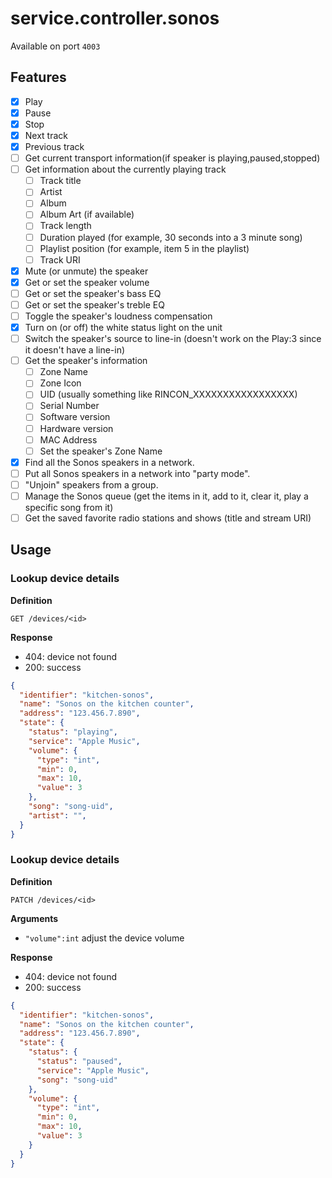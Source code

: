 # service.controller.sonos

Available on port `4003`

## Features

- [x] Play
- [x] Pause
- [x] Stop
- [x] Next track
- [x] Previous track
- [ ] Get current transport information(if speaker is playing,paused,stopped)
- [ ] Get information about the currently playing track
	- [ ] Track title
	- [ ] Artist
	- [ ] Album
	- [ ] Album Art (if available)
	- [ ] Track length
	- [ ] Duration played (for example, 30 seconds into a 3 minute song)
	- [ ] Playlist position (for example, item 5 in the playlist)
	- [ ] Track URI
- [x] Mute (or unmute) the speaker
- [x] Get or set the speaker volume
- [ ] Get or set the speaker's bass EQ
- [ ] Get or set the speaker's treble EQ
- [ ] Toggle the speaker's loudness compensation
- [x] Turn on (or off) the white status light on the unit
- [ ] Switch the speaker's source to line-in (doesn't work on the Play:3 since it doesn't have a line-in)
- [ ] Get the speaker's information
	- [ ] Zone Name
	- [ ] Zone Icon
	- [ ] UID (usually something like RINCON_XXXXXXXXXXXXXXXXX)
	- [ ] Serial Number
	- [ ] Software version
	- [ ] Hardware version
	- [ ] MAC Address
	- [ ] Set the speaker's Zone Name
- [x] Find all the Sonos speakers in a network.
- [ ] Put all Sonos speakers in a network into "party mode".
- [ ] "Unjoin" speakers from a group.
- [ ] Manage the Sonos queue (get the items in it, add to it, clear it, play a specific song from it)
- [ ] Get the saved favorite radio stations and shows (title and stream URI)

## Usage

### Lookup device details

**Definition**

`GET /devices/<id>`

**Response**

- 404: device not found
- 200: success

```json (This is most likely going to be updated within the next couple of days)
{
  "identifier": "kitchen-sonos",
  "name": "Sonos on the kitchen counter",
  "address": "123.456.7.890",
  "state": {
    "status": "playing",
    "service": "Apple Music",
    "volume": {
      "type": "int",
      "min": 0,
      "max": 10,
      "value": 3
    },
    "song": "song-uid",
    "artist": "",
  }
}
```

### Lookup device details

**Definition**

`PATCH /devices/<id>`

**Arguments**

- `"volume":int` adjust the device volume

**Response**

- 404: device not found
- 200: success

```json (This is most likely going to be updated within the next couple of days)
{
  "identifier": "kitchen-sonos",
  "name": "Sonos on the kitchen counter",
  "address": "123.456.7.890",
  "state": {
    "status": {
      "status": "paused",
      "service": "Apple Music",
      "song": "song-uid"
    },
    "volume": {
      "type": "int",
      "min": 0,
      "max": 10,
      "value": 3
    }
  }
}
```
